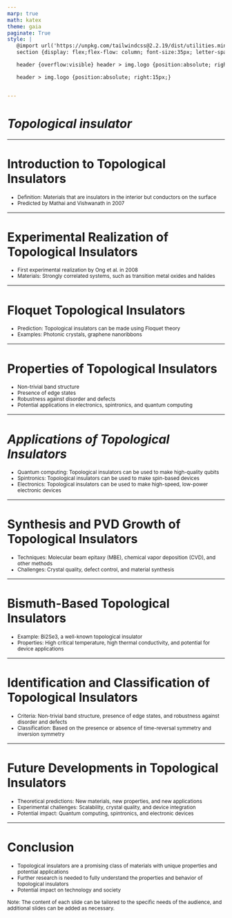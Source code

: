 ```yaml
---
marp: true
math: katex
theme: gaia
paginate: True
style: |
   @import url('https://unpkg.com/tailwindcss@2.2.19/dist/utilities.min.css');
   section {display: flex;flex-flow: column; font-size:35px; letter-spacing:1.4px;}

   header {overflow:visible} header > img.logo {position:absolute; right:15px;}

   header > img.logo {position:absolute; right:15px;}


---
```

<!-- backgroundColor: white -->
<!-- _class: lead -->

 # _Topological insulator_

---
<style scoped>p,li {font-size:0.92em}</style>

 # Introduction to Topological Insulators

- Definition: Materials that are insulators in the interior but conductors on the surface
- Predicted by Mathai and Vishwanath in 2007

---
<style scoped>p,li {font-size:0.92em}</style>

 # Experimental Realization of Topological Insulators

- First experimental realization by Ong et al. in 2008
- Materials: Strongly correlated systems, such as transition metal oxides and halides

---
<style scoped>p,li {font-size:0.92em}</style>

 # Floquet Topological Insulators
- Prediction: Topological insulators can be made using Floquet theory
- Examples: Photonic crystals, graphene nanoribbons


---
<style scoped>p,li {font-size:0.84em}</style>

 # Properties of Topological Insulators

- Non-trivial band structure
- Presence of edge states
- Robustness against disorder and defects
- Potential applications in electronics, spintronics, and quantum computing

---
<style scoped>p,li {font-size:0.88em}</style>

 # _Applications of Topological Insulators_
- Quantum computing: Topological insulators can be used to make high-quality qubits
- Spintronics: Topological insulators can be used to make spin-based devices
- Electronics: Topological insulators can be used to make high-speed, low-power electronic devices


---
<style scoped>p,li {font-size:0.92em}</style>

 # Synthesis and PVD Growth of Topological Insulators
- Techniques: Molecular beam epitaxy (MBE), chemical vapor deposition (CVD), and other methods
- Challenges: Crystal quality, defect control, and material synthesis


---
<style scoped>p,li {font-size:0.92em}</style>

 # Bismuth-Based Topological Insulators

- Example: Bi2Se3, a well-known topological insulator
- Properties: High critical temperature, high thermal conductivity, and potential for device applications

---
<style scoped>p,li {font-size:0.92em}</style>

 # Identification and Classification of Topological Insulators
- Criteria: Non-trivial band structure, presence of edge states, and robustness against disorder and defects
- Classification: Based on the presence or absence of time-reversal symmetry and inversion symmetry


---
<style scoped>p,li {font-size:0.88em}</style>

 # Future Developments in Topological Insulators
- Theoretical predictions: New materials, new properties, and new applications
- Experimental challenges: Scalability, crystal quality, and device integration
- Potential impact: Quantum computing, spintronics, and electronic devices


---
<style scoped>p,li {font-size:0.84em}</style>

 # Conclusion
- Topological insulators are a promising class of materials with unique properties and potential applications
- Further research is needed to fully understand the properties and behavior of topological insulators
- Potential impact on technology and society

Note: The content of each slide can be tailored to the specific needs of the audience, and additional slides can be added as necessary.
